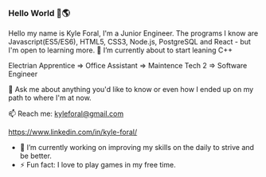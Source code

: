 ### Hello World 👋🌎

Hello my name is Kyle Foral, I'm a Junior Engineer. The programs I know are  Javascript(ES5/ES6), HTML5, CSS3, Node.js, PostgreSQL and React - but I'm open to learning more. 🌱 I’m currently about to start leaning C++

Electrian Apprentice => Office Assistant => Maintence Tech 2 => Software Engineer

💬 Ask me about anything you'd like to know or even how I ended up on my path to where I'm at now.

 📫 Reach me: 
 kyleforal@gmail.com
 
 https://www.linkedin.com/in/kyle-foral/
 
- 🔭 I’m currently working on improving my skills on the daily to strive and be better.
- ⚡ Fun fact: I love to play games in my free time.


<!--
**kyle-foral/kyle-foral** is a ✨ _special_ ✨ repository because its `README.md` (this file) appears on your GitHub profile.


